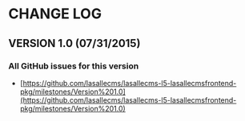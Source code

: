 # CHANGE LOG

## VERSION 1.0 (07/31/2015)

### All GitHub issues for this version
* [https://github.com/lasallecms/lasallecms-l5-lasallecmsfrontend-pkg/milestones/Version%201.0](https://github.com/lasallecms/lasallecms-l5-lasallecmsfrontend-pkg/milestones/Version%201.0)




